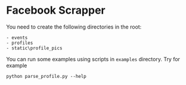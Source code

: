 Facebook Scrapper 
=================

You need to create the following directories in the root:  
```
- events
- profiles
- static\profile_pics
```

You can run some examples using scripts in `examples` directory. Try for example 
```
python parse_profile.py --help
```